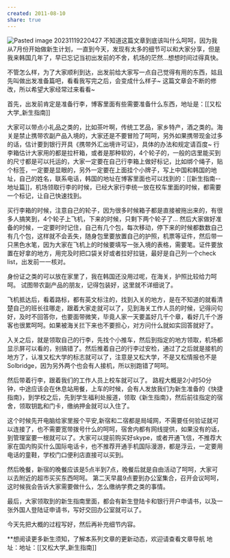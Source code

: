 ```yaml
---
created: 2011-08-10
share: true
---
```

![Pasted image 20231119220427](https://img.xcz.life/i/archive/obsidian/1741526475-d6.png)
不知道这篇文章到底该叫什么呵呵，因为我从7月份开始做新生计划，一直到今天，发现有太多的细节可以和大家分享，但是我来韩国几年了，早已忘记当初出发前的不舍，机场的茫然...想想时间过得真快。 

不管怎么样，为了大家顺利到达，出发前给大家写一点自己觉得有用的东西，姑且先叫做出发准备篇吧，看看我写完之后，会变成什么样子~ 这篇文章会不断的修改，所以希望大家经常过来看看~ 

首先，出发前肯定是准备行李，博客里面有些需要准备什么东西，地址是：[[又松大学_新生指南]] <!--more-->

大家可以带点小礼品之类的，比如茶叶啊，传统工艺品，家乡特产，酒之类的。海关是禁止携带农副产品入境的，大家还是不要冒险了呵呵，另外如果携带现金过多的话，估计要到银行开具《携带外汇出境许可证》，具体的办法和规定请百度~ 行李箱估计大家用的都是拉杆箱，或者是那种软的，4个轮子的，一般的店里能买到的尺寸都是可以托运的，大家一定要在自己行李箱上做好标记，比如绑个绳子，贴个标签，一定要是显眼的，另外一定要在上面挂个小牌子，写上中国和韩国的地址，自己的姓名，联系电话，韩国的地址在博客里面也可以找到的：[[新生指南--地址篇]]，机场领取行李的时候，已经大家行李统一放在校车里面的时候，都需要一个标记，让自己快速找到。 

买行李箱的时候，注意自己的轮子，因为很多时候箱子都是直接被拖出来的，有很多人搞笑到，4个轮子上飞机，下来的时候，只剩下两个轮子了... 然后大家做好准备的时候，一定要时时记住，自己有几个包，每次移动，停下来的时候都数数自己有几个包，这样就不会丢失，随身包里要放置自己的护照，机票等证件，然后带一只黑色水笔，因为大家在飞机上的时候要填写一张入境的表格，需要笔。证件要放置在好拿的地方，用完及时把口袋关好或者拉好拉链，最好是自己列一个check list，出发前一一核对。 

身份证之类的可以放在家里了，我在韩国还没用过呢，在海关，护照比较给力呵呵。 试图带农副产品的朋友，记得包装好，这里就不详细说了。 

飞机抵达后，看着路标，都有英文标注的，找到入关的地方，是在不知道的就看清楚自己的班长往哪走，跟着大家走就可以了，见到海关工作人员的时候，记得问句好，及时不回答你，也要面带微笑，毕竟人家一天要盖好几千个章，看好几千个游客也很累呵呵。如果被海关拦下来也不要担心，对方问什么就如实回答就好了。 

入关之后，就是领取自己的行李，先找个小推车，然后到指定的地方领取，机场都显示屏可以看的，别搞错了。然后推着自己的行李过安检，通过了之后就是接机的地方了，认准又松大学的标志就可以了，注意是又松大学，不是又松情报也不是Solbridge，因为另外两个也会有人接机，所以别跑错了呵呵。 

然后带着行李，跟着我们的工作人员上校车就可以了。 路程大概是2小时50分钟，中途应该会在休息站用餐，上车的时候，会有人发放我们为新生准备的《快捷指南》，到学校之后，先到学生福利处报道，领取《新生指南》，然后前往指定的宿舍，领取钥匙和门卡，缴纳押金就可以入住了。 

这个时候先开电脑给家里报个平安,新宿和二宿都是局域网，不需要任何验证就可以连接了，也不需要宽带拨号什么的呵呵，宿舍内都有网线提供，如果没有的话，到管理室要一根就可以了。大家可以提前购买好skype，或者开通飞信，不推荐大家在国内购买什么国际电话卡，也不推荐开通手机国际漫游，都是浮云，一定要用电话的童鞋，学校门口便利店直接可以买到。 

然后晚餐，新宿的晚餐应该是5点半到7点，晚餐后就是自由活动了呵呵，大家可以去附近的超市买买东西呵呵。 第二天早晨9点要到办公室集合，召开会议呵呵，这时候我会告诉大家需要做什么，怎么缴纳学费之类的事情。 

最后，大家领取到的新生指南里面，都会有新生登陆卡和银行开户申请书，以及一张外国人登陆证申请书，写好交回办公室就可以了。 

今天先把大概的过程写好，然后再补充细节内容。  

**想阅读更多新生须知，了解本系列文章的更新动态，欢迎请查看文章导航 地址：地址：[[又松大学_新生指南]]
